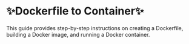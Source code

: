 # ✨Dockerfile to Container✨

This guide provides step-by-step instructions on creating a Dockerfile, building a Docker image, and running a Docker container. 

